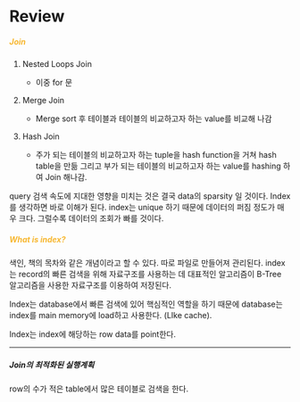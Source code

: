 
# Review

##### <span style='color:#f7b731'>Join</span>

1. Nested Loops Join
	- 이중 for 문

2. Merge Join
	- Merge sort 후 테이블과 테이블의 비교하고자 하는 value를 비교해 나감

3. Hash Join
	- 주가 되는 테이블의 비교하고자 하는 tuple을 hash function을 거쳐 hash table을 만듦 
		  그리고 부가 되는 테이블의 비교하고자 하는 value를 hashing 하여 Join 해나감.


query 검색 속도에 지대한 영향을 미치는 것은 결국 data의 sparsity 일 것이다.
Index를 생각하면 바로 이해가 된다. index는 unique 하기 때문에 데이터의 퍼짐 정도가 매우 크다.
그럴수록 데이터의 조회가 빠를 것이다.

##### <span style='color:#f7b731'>What is index?</span>

색인, 책의 목차와 같은 개념이라고 할 수 있다.
따로 파일로 만들어져 관리된다. index는 record의 빠른 검색을 위해 자료구조를 사용하는 데  대표적인 알고리즘이 B-Tree 알고리즘을 사용한 자료구조를 이용하여 저장된다.

Index는 database에서 빠른 검색에 있어 핵심적인 역할을 하기 때문에 database는 index를 main memory에 load하고 사용한다. (LIke cache). 

Index는 index에 해당하는 row data를 point한다.



---

##### Join의 최적화된 실행계획

row의 수가 적은 table에서 많은 테이블로 검색을 한다.





